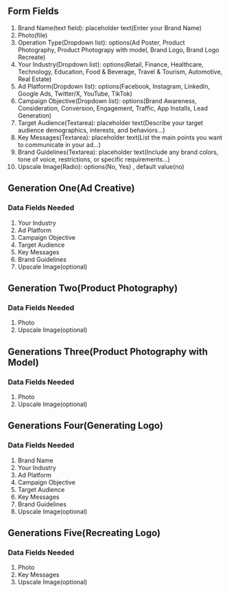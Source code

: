 ## Form Fields
1. Brand Name(text field): placeholder text(Enter your Brand Name)
2. Photo(file)
3. Operation Type(Dropdown list): options(Ad Poster, Product Photography, Product Photograpy with model, Brand Logo, Brand Logo Recreate)
4. Your Industry(Dropdown list): options(Retail, Finance, Healthcare, Technology, Education, Food & Beverage, Travel & Tourism, Automotive, Real Estate)
5. Ad Platform(Dropdown list):  options(Facebook, Instagram, LinkedIn, Google Ads, Twitter/X, YouTube, TikTok)
6. Campaign Objective(Dropdown list): options(Brand Awareness, Consideration, Conversion, Engagement, Traffic, App Installs, Lead Generation)
7. Target Audience(Textarea): placeholder text(Describe your target audience demographics, interests, and behaviors...)
8. Key Messages(Textarea): placeholder text(List the main points you want to communicate in your ad...)
9. Brand Guidelines(Textarea): placeholder text(Include any brand colors, tone of voice, restrictions, or specific requirements...)
10. Upscale Image(Radio): options(No, Yes) , default value(no)


## Generation One(Ad Creative)
###  Data Fields Needed 
1. Your Industry
2. Ad Platform
3. Campaign Objective
4. Target Audience
5. Key Messages
6. Brand Guidelines
7. Upscale Image(optional)


## Generation Two(Product Photography)
###  Data Fields Needed 
1. Photo
2. Upscale Image(optional)

## Generations Three(Product Photography with Model)
###  Data Fields Needed 
1. Photo
2. Upscale Image(optional)

## Generations Four(Generating Logo)
###  Data Fields Needed 
1. Brand Name
2. Your Industry
3. Ad Platform
4. Campaign Objective
5. Target Audience
6. Key Messages
7. Brand Guidelines
8. Upscale Image(optional)


## Generations Five(Recreating Logo)
###  Data Fields Needed 
1. Photo
2. Key Messages
3. Upscale Image(optional)


